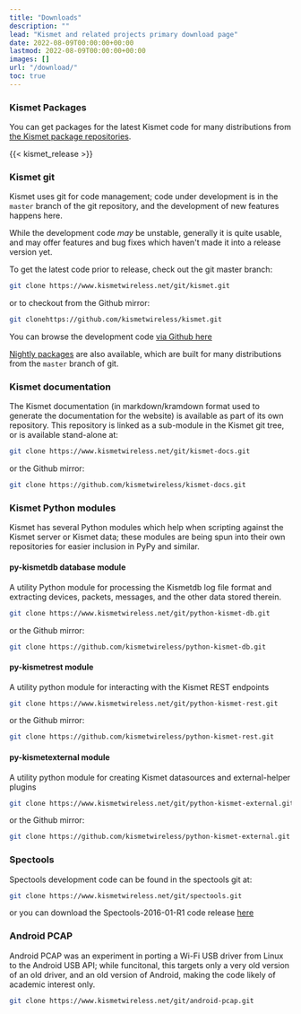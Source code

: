 ```yaml
---
title: "Downloads"
description: ""
lead: "Kismet and related projects primary download page"
date: 2022-08-09T00:00:00+00:00
lastmod: 2022-08-09T00:00:00+00:00
images: []
url: "/download/"
toc: true
---
```


### <a name="kismet-packages"></a>Kismet Packages

You can get packages for the latest Kismet code for many distributions from [the Kismet package repositories](/packages/).

{{< kismet_release >}}

### <a name="kismet-git"></a>Kismet git

Kismet uses git for code management; code under development is in the `master` branch of the git repository, and the development of new features happens here.

While the development code *may* be unstable, generally it is quite usable, and may offer features and bug fixes which haven't made it into a release version yet.

To get the latest code prior to release, check out the git master branch:

```bash
git clone https://www.kismetwireless.net/git/kismet.git
```

or to checkout from the Github mirror:

```bash
git clonehttps://github.com/kismetwireless/kismet.git
```

You can browse the development code [via Github here](https://github.com/kismetwireless/kismet)

[Nightly packages](/packaeges/) are also available, which are built for many distributions from the `master` branch of git.

### <a name="kismet-docs"></a>Kismet documentation

The Kismet documentation (in markdown/kramdown format used to generate the documentation for the website) is available as part of its own repository.  This repository is linked as a sub-module in the Kismet git tree, or is available stand-alone at:

```bash
git clone https://www.kismetwireless.net/git/kismet-docs.git
```

or the Github mirror:

```bash
git clone https://github.com/kismetwireless/kismet-docs.git
```

### <a name="kismet-python"></a>Kismet Python modules

Kismet has several Python modules which help when scripting against the Kismet server or Kismet data; these modules are being spun into their own repositories for easier inclusion in PyPy and similar.

#### py-kismetdb database module

A utility Python module for processing the Kismetdb log file format and extracting devices, packets, messages, and the other data stored therein.

```bash
git clone https://www.kismetwireless.net/git/python-kismet-db.git
```

or the Github mirror:

```bash
git clone https://github.com/kismetwireless/python-kismet-db.git
```

#### py-kismetrest module

A utility python module for interacting with the Kismet REST endpoints

```bash
git clone https://www.kismetwireless.net/git/python-kismet-rest.git
```

or the Github mirror:

```bash
git clone https://github.com/kismetwireless/python-kismet-rest.git
```

#### py-kismetexternal module

A utility python module for creating Kismet datasources and external-helper plugins

```bash
git clone https://www.kismetwireless.net/git/python-kismet-external.git
```

or the Github mirror:

```bash
git clone https://github.com/kismetwireless/python-kismet-external.git
```

### <a name="spectools-git"></a>Spectools

Spectools development code can be found in the spectools git at:

```bash
git clone https://www.kismetwireless.net/git/spectools.git
```

or you can download the Spectools-2016-01-R1 code release [here](/code/spectools-2016-01-R1.tar.xz)

### <a name="android-pcap-git"></a>Android PCAP

Android PCAP was an experiment in porting a Wi-Fi USB driver from Linux to the Android USB API; while funcitonal, this targets only a very old version of an old driver, and an old version of Android, making the code likely of academic interest only.

```bash
git clone https://www.kismetwireless.net/git/android-pcap.git
```


